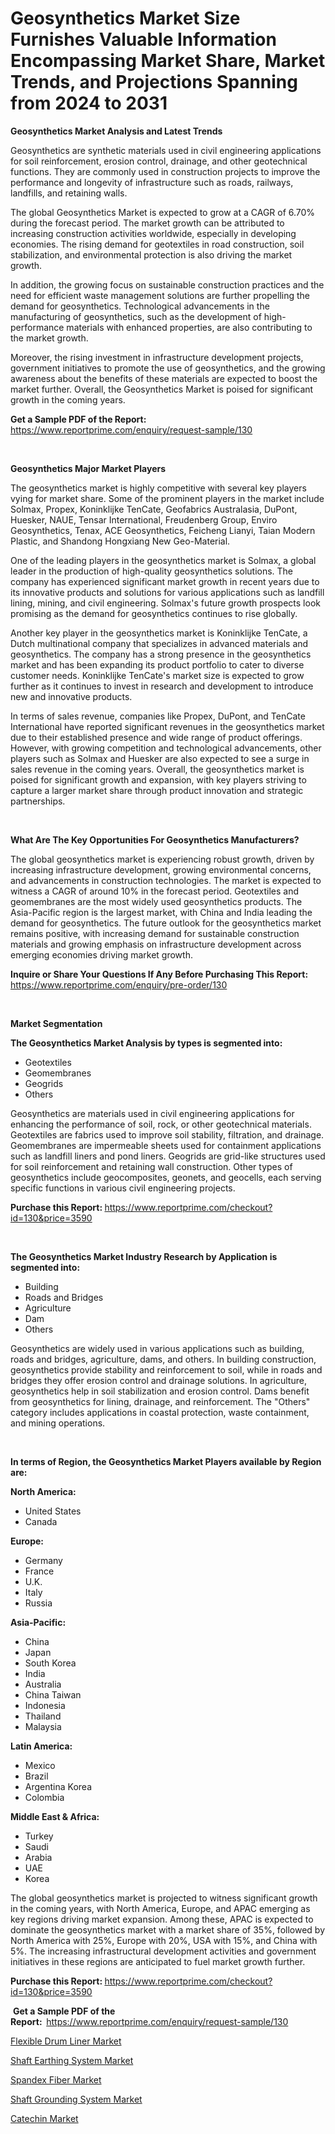 <p><h1>Geosynthetics Market Size Furnishes Valuable Information Encompassing Market Share, Market Trends, and Projections Spanning from 2024 to 2031</h1></p><p><strong>Geosynthetics Market Analysis and Latest Trends</strong></p>
<p><p>Geosynthetics are synthetic materials used in civil engineering applications for soil reinforcement, erosion control, drainage, and other geotechnical functions. They are commonly used in construction projects to improve the performance and longevity of infrastructure such as roads, railways, landfills, and retaining walls.</p><p>The global Geosynthetics Market is expected to grow at a CAGR of 6.70% during the forecast period. The market growth can be attributed to increasing construction activities worldwide, especially in developing economies. The rising demand for geotextiles in road construction, soil stabilization, and environmental protection is also driving the market growth.</p><p>In addition, the growing focus on sustainable construction practices and the need for efficient waste management solutions are further propelling the demand for geosynthetics. Technological advancements in the manufacturing of geosynthetics, such as the development of high-performance materials with enhanced properties, are also contributing to the market growth.</p><p>Moreover, the rising investment in infrastructure development projects, government initiatives to promote the use of geosynthetics, and the growing awareness about the benefits of these materials are expected to boost the market further. Overall, the Geosynthetics Market is poised for significant growth in the coming years.</p></p>
<p><strong>Get a Sample PDF of the Report:&nbsp;</strong> <a href="https://www.reportprime.com/enquiry/request-sample/130">https://www.reportprime.com/enquiry/request-sample/130</a></p>
<p>&nbsp;</p>
<p><strong>Geosynthetics Major Market Players</strong></p>
<p><p>The geosynthetics market is highly competitive with several key players vying for market share. Some of the prominent players in the market include Solmax, Propex, Koninklijke TenCate, Geofabrics Australasia, DuPont, Huesker, NAUE, Tensar International, Freudenberg Group, Enviro Geosynthetics, Tenax, ACE Geosynthetics, Feicheng Lianyi, Taian Modern Plastic, and Shandong Hongxiang New Geo-Material.</p><p>One of the leading players in the geosynthetics market is Solmax, a global leader in the production of high-quality geosynthetics solutions. The company has experienced significant market growth in recent years due to its innovative products and solutions for various applications such as landfill lining, mining, and civil engineering. Solmax's future growth prospects look promising as the demand for geosynthetics continues to rise globally.</p><p>Another key player in the geosynthetics market is Koninklijke TenCate, a Dutch multinational company that specializes in advanced materials and geosynthetics. The company has a strong presence in the geosynthetics market and has been expanding its product portfolio to cater to diverse customer needs. Koninklijke TenCate's market size is expected to grow further as it continues to invest in research and development to introduce new and innovative products.</p><p>In terms of sales revenue, companies like Propex, DuPont, and TenCate International have reported significant revenues in the geosynthetics market due to their established presence and wide range of product offerings. However, with growing competition and technological advancements, other players such as Solmax and Huesker are also expected to see a surge in sales revenue in the coming years. Overall, the geosynthetics market is poised for significant growth and expansion, with key players striving to capture a larger market share through product innovation and strategic partnerships.</p></p>
<p>&nbsp;</p>
<p><strong>What Are The Key Opportunities For Geosynthetics Manufacturers?</strong></p>
<p><p>The global geosynthetics market is experiencing robust growth, driven by increasing infrastructure development, growing environmental concerns, and advancements in construction technologies. The market is expected to witness a CAGR of around 10% in the forecast period. Geotextiles and geomembranes are the most widely used geosynthetics products. The Asia-Pacific region is the largest market, with China and India leading the demand for geosynthetics. The future outlook for the geosynthetics market remains positive, with increasing demand for sustainable construction materials and growing emphasis on infrastructure development across emerging economies driving market growth.</p></p>
<p><strong>Inquire or Share Your Questions If Any Before Purchasing This Report:</strong> <a href="https://www.reportprime.com/enquiry/pre-order/130">https://www.reportprime.com/enquiry/pre-order/130</a></p>
<p>&nbsp;</p>
<p><strong>Market Segmentation</strong></p>
<p><strong>The Geosynthetics Market Analysis by types is segmented into:</strong></p>
<p><ul><li>Geotextiles</li><li>Geomembranes</li><li>Geogrids</li><li>Others</li></ul></p>
<p><p>Geosynthetics are materials used in civil engineering applications for enhancing the performance of soil, rock, or other geotechnical materials. Geotextiles are fabrics used to improve soil stability, filtration, and drainage. Geomembranes are impermeable sheets used for containment applications such as landfill liners and pond liners. Geogrids are grid-like structures used for soil reinforcement and retaining wall construction. Other types of geosynthetics include geocomposites, geonets, and geocells, each serving specific functions in various civil engineering projects.</p></p>
<p><strong>Purchase this Report:&nbsp;</strong><a href="https://www.reportprime.com/checkout?id=130&price=3590">https://www.reportprime.com/checkout?id=130&price=3590</a></p>
<p>&nbsp;</p>
<p><strong>The Geosynthetics Market Industry Research by Application is segmented into:</strong></p>
<p><ul><li>Building</li><li>Roads and Bridges</li><li>Agriculture</li><li>Dam</li><li>Others</li></ul></p>
<p><p>Geosynthetics are widely used in various applications such as building, roads and bridges, agriculture, dams, and others. In building construction, geosynthetics provide stability and reinforcement to soil, while in roads and bridges they offer erosion control and drainage solutions. In agriculture, geosynthetics help in soil stabilization and erosion control. Dams benefit from geosynthetics for lining, drainage, and reinforcement. The "Others" category includes applications in coastal protection, waste containment, and mining operations.</p></p>
<p>&nbsp;</p>
<p><strong>In terms of Region, the Geosynthetics Market Players available by Region are:</strong></p>
<p>
    <p> <strong> North America: </strong>
        <ul>
            <li>United States</li>
            <li>Canada</li>
        </ul>
        </p> 
    <p> <strong> Europe: </strong>
        <ul>
            <li>Germany</li>
            <li>France</li>
            <li>U.K.</li>
            <li>Italy</li>
            <li>Russia</li>
        </ul>
        </p> 
    <p> <strong> Asia-Pacific: </strong>
        <ul>
            <li>China</li>
            <li>Japan</li>
            <li>South Korea</li>
            <li>India</li>
            <li>Australia</li>
            <li>China Taiwan</li>
            <li>Indonesia</li>
            <li>Thailand</li>
            <li>Malaysia</li>
        </ul>
        </p> 
    <p> <strong> Latin America: </strong>
        <ul>
            <li>Mexico</li>
            <li>Brazil</li>
            <li>Argentina Korea</li>
            <li>Colombia</li>
        </ul>
        </p> 
    <p> <strong> Middle East & Africa: </strong>
        <ul>
            <li>Turkey</li>
            <li>Saudi</li>
            <li>Arabia</li>
            <li>UAE</li>
            <li>Korea</li>
        </ul>
    </p>
    </p>
<p><p>The global geosynthetics market is projected to witness significant growth in the coming years, with North America, Europe, and APAC emerging as key regions driving market expansion. Among these, APAC is expected to dominate the geosynthetics market with a market share of 35%, followed by North America with 25%, Europe with 20%, USA with 15%, and China with 5%. The increasing infrastructural development activities and government initiatives in these regions are anticipated to fuel market growth further.</p></p>
<p><strong>Purchase this Report: </strong><a href="https://www.reportprime.com/checkout?id=130&price=3590">https://www.reportprime.com/checkout?id=130&price=3590</a></p>
<p>&nbsp;<strong>Get a Sample PDF of the Report:&nbsp;&nbsp;</strong><a href="https://www.reportprime.com/enquiry/request-sample/130">https://www.reportprime.com/enquiry/request-sample/130</a></p>
<p><strong></strong></p>
<p><p><a href="https://flame-sidecar-702.notion.site/Flexible-Drum-Liner-Market-Provides-Detailed-Segmentation-of-this-Market-based-on-Type-Application--1a5ae6b29a7444f8b3efd8682de21cb4">Flexible Drum Liner Market</a></p><p><a href="https://issuu.com/reportprime-2/docs/shaft-earthing-system-market-size-2030.pptx">Shaft Earthing System Market</a></p><p><a href="https://github.com/okotobwrhuteie/Market-Research-Report-List-1/blob/main/spandex-fiber-market.md">Spandex Fiber Market</a></p><p><a href="https://issuu.com/reportprime-2/docs/shaft-grounding-system-market-size-2030.pptx">Shaft Grounding System Market</a></p><p><a href="https://github.com/myacatherineblakecaczo9vcsw/Market-Research-Report-List-1/blob/main/catechin-market.md">Catechin Market</a></p></p>